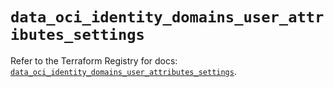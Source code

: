 # `data_oci_identity_domains_user_attributes_settings`

Refer to the Terraform Registry for docs: [`data_oci_identity_domains_user_attributes_settings`](https://registry.terraform.io/providers/oracle/oci/6.18.0/docs/data-sources/identity_domains_user_attributes_settings).
